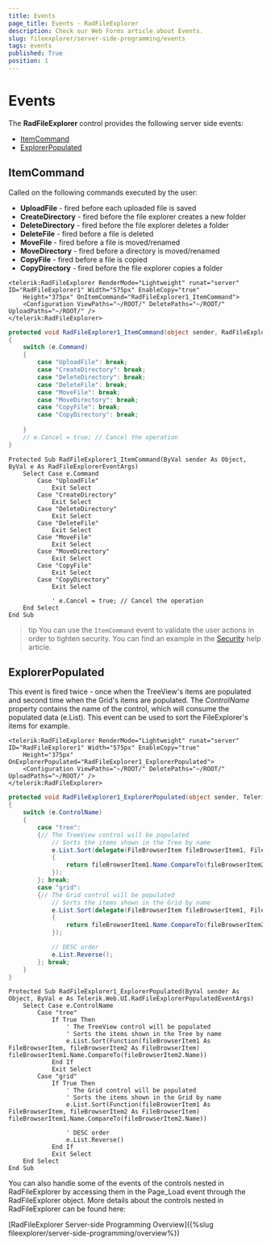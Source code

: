 ```yaml
---
title: Events
page_title: Events - RadFileExplorer
description: Check our Web Forms article about Events.
slug: fileexplorer/server-side-programming/events
tags: events
published: True
position: 1
---
```


# Events

The **RadFileExplorer** control provides the following server side events:

* [ItemCommand](#itemcommand)
* [ExplorerPopulated](#explorerpopulated)

## ItemCommand

Called on the following commands executed by the user:

* **UploadFile** - fired before each uploaded file is saved
* **CreateDirectory** - fired before the file explorer creates a new folder
* **DeleteDirectory** - fired before the file explorer deletes a folder
* **DeleteFile** - fired before a file is deleted
* **MoveFile** - fired before a file is moved/renamed
* **MoveDirectory** - fired before a directory is moved/renamed
* **CopyFile** - fired before a file is copied
* **CopyDirectory** - fired before the file explorer copies a folder

````ASP.NET
<telerik:RadFileExplorer RenderMode="Lightweight" runat="server" ID="RadFileExplorer1" Width="575px" EnableCopy="true"
	Height="375px" OnItemCommand="RadFileExplorer1_ItemCommand">
	<Configuration ViewPaths="~/ROOT/" DeletePaths="~/ROOT/" UploadPaths="~/ROOT/" />
</telerik:RadFileExplorer>
````

````C#
protected void RadFileExplorer1_ItemCommand(object sender, RadFileExplorerEventArgs e)
{
	switch (e.Command)
	{
		case "UploadFile": break;
		case "CreateDirectory": break;
		case "DeleteDirectory": break;
		case "DeleteFile": break;
		case "MoveFile": break;
		case "MoveDirectory": break;
		case "CopyFile": break;
		case "CopyDirectory": break;
		
	}
	// e.Cancel = true; // Cancel the operation
}
````
````VB
Protected Sub RadFileExplorer1_ItemCommand(ByVal sender As Object, ByVal e As RadFileExplorerEventArgs)
	Select Case e.Command
		Case "UploadFile"
			Exit Select
		Case "CreateDirectory"
			Exit Select
		Case "DeleteDirectory"
			Exit Select
		Case "DeleteFile"
			Exit Select
		Case "MoveFile"
			Exit Select
		Case "MoveDirectory"
			Exit Select
		Case "CopyFile"
			Exit Select
		Case "CopyDirectory"
			Exit Select

			' e.Cancel = true; // Cancel the operation
	End Select
End Sub
````

>tip You can use the `ItemCommand` event to validate the user actions in order to tighten security. You can find an example in the [Security](https://docs.telerik.com/devtools/aspnet-ajax/controls/fileexplorer/security) help article.

## ExplorerPopulated

This event is fired twice - once when the TreeView's items are populated and second time when the Grid's items are populated. The *ControlName* property contains the name of the control, which will consume the populated data (e.List). This event can be used to sort the FileExplorer's items for example.

````ASP.NET
<telerik:RadFileExplorer RenderMode="Lightweight" runat="server" ID="RadFileExplorer1" Width="575px" EnableCopy="true"
	Height="375px" OnExplorerPopulated="RadFileExplorer1_ExplorerPopulated">
	<Configuration ViewPaths="~/ROOT/" DeletePaths="~/ROOT/" UploadPaths="~/ROOT/" />
</telerik:RadFileExplorer>
````

````C#
protected void RadFileExplorer1_ExplorerPopulated(object sender, Telerik.Web.UI.RadFileExplorerPopulatedEventArgs e)
{
	switch (e.ControlName)
	{
		case "tree":
		{// The TreeView control will be populated
			// Sorts the items shown in the Tree by name
			e.List.Sort(delegate(FileBrowserItem fileBrowserItem1, FileBrowserItem fileBrowserItem2)
			{
				return fileBrowserItem1.Name.CompareTo(fileBrowserItem2.Name);
			});
		}; break;
		case "grid":
		{// The Grid control will be populated
			// Sorts the items shown in the Grid by name
			e.List.Sort(delegate(FileBrowserItem fileBrowserItem1, FileBrowserItem fileBrowserItem2)
			{
				return fileBrowserItem1.Name.CompareTo(fileBrowserItem2.Name);
			});

			// DESC order
			e.List.Reverse();
		}; break;
	}
}
````
````VB
Protected Sub RadFileExplorer1_ExplorerPopulated(ByVal sender As Object, ByVal e As Telerik.Web.UI.RadFileExplorerPopulatedEventArgs)
	Select Case e.ControlName
		Case "tree"
			If True Then
				' The TreeView control will be populated
				' Sorts the items shown in the Tree by name
				e.List.Sort(Function(fileBrowserItem1 As FileBrowserItem, fileBrowserItem2 As FileBrowserItem) fileBrowserItem1.Name.CompareTo(fileBrowserItem2.Name))
			End If
			Exit Select
		Case "grid"
			If True Then
				' The Grid control will be populated
				' Sorts the items shown in the Grid by name
				e.List.Sort(Function(fileBrowserItem1 As FileBrowserItem, fileBrowserItem2 As FileBrowserItem) fileBrowserItem1.Name.CompareTo(fileBrowserItem2.Name))

				' DESC order
				e.List.Reverse()
			End If
			Exit Select
	End Select
End Sub
````

You can also handle some of the events of the controls nested in RadFileExplorer by accessing them in the Page_Load event through the RadFileExplorer object. More details about the controls nested in RadFileExplorer can be found here:

[RadFileExplorer Server-side Programming Overview]({%slug fileexplorer/server-side-programming/overview%})



